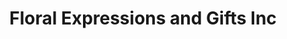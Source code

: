 ---
title: "Floral Expressions and Gifts Inc"
url: /oswego/floral-expressions-and-gifts-inc/
shop: florist
---